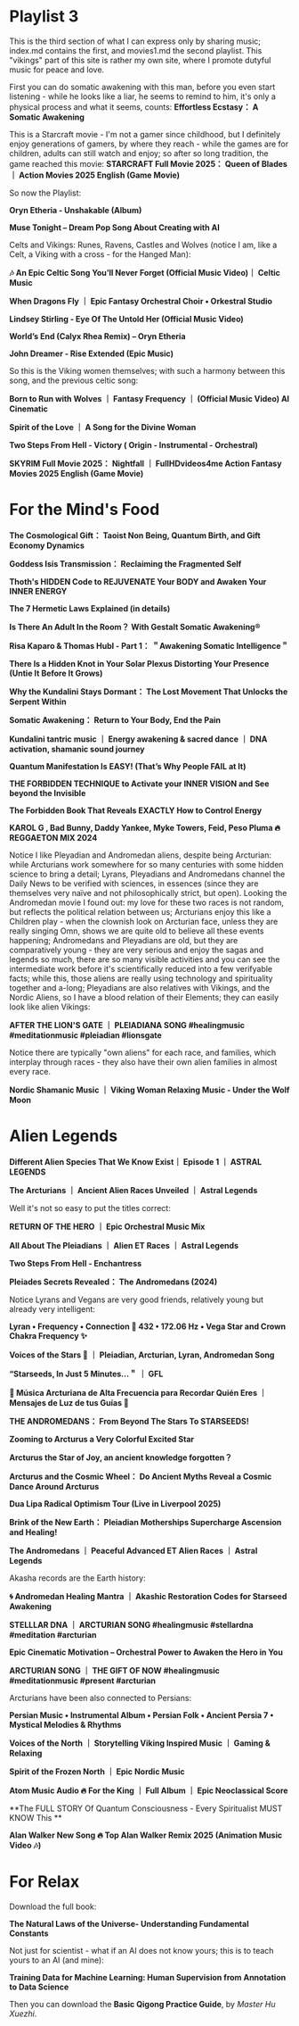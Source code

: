 # Playlist 3

This is the third section of what I can express only by sharing music; index.md contains the first, and movies1.md the second playlist. This "vikings" part of this site is rather my own site, where I promote dutyful music for peace and love.

First you can do somatic awakening with this man, before you even start listening - while he looks like a liar, he seems to remind to him, it's only a physical process and what it seems, counts:
**Effortless Ecstasy： A Somatic Awakening**

This is a Starcraft movie - I'm not a gamer since childhood, but I definitely enjoy generations of gamers, by where they reach - while the games are for children, adults can still watch and enjoy; so after so long tradition, the game reached this movie:
**STARCRAFT Full Movie 2025： Queen of Blades ｜ Action Movies 2025 English (Game Movie)**

So now the Playlist:

**Oryn Etheria - Unshakable (Album)**

**Muse Tonight – Dream Pop Song About Creating with AI**

Celts and Vikings: Runes, Ravens, Castles and Wolves (notice I am, like a Celt, a Viking with a cross - for the Hanged Man):

**🎶 An Epic Celtic Song You’ll Never Forget (Official Music Video)｜ Celtic Music**

**When Dragons Fly ｜ Epic Fantasy Orchestral Choir • Orkestral Studio**

**Lindsey Stirling - Eye Of The Untold Her (Official Music Video)**

**World’s End (Calyx Rhea Remix) – Oryn Etheria**

**John Dreamer - Rise Extended (Epic Music)**

So this is the Viking women themselves; with such a harmony between this song, and the previous celtic song:

**Born to Run with Wolves ｜ Fantasy Frequency ｜ (Official Music Video) AI Cinematic**

**Spirit of the Love ｜ A Song for the Divine Woman**

**Two Steps From Hell - Victory ( Origin - Instrumental - Orchestral)**

**SKYRIM Full Movie 2025： Nightfall ｜ FullHDvideos4me Action Fantasy Movies 2025 English (Game Movie)**

# For the Mind's Food

**The Cosmological Gift： Taoist Non Being, Quantum Birth, and Gift Economy Dynamics**

**Goddess Isis Transmission： Reclaiming the Fragmented Self**

**Thoth's HIDDEN Code to REJUVENATE Your BODY and Awaken Your INNER ENERGY**

**The 7 Hermetic Laws Explained (in details)**

**Is There An Adult In the Room？  With Gestalt Somatic Awakening®**

**Risa Kaparo & Thomas Hubl - Part 1： ＂Awakening Somatic Intelligence＂**

**There Is a Hidden Knot in Your Solar Plexus Distorting Your Presence (Untie It Before It Grows)**

**Why the Kundalini Stays Dormant： The Lost Movement That Unlocks the Serpent Within**

**Somatic Awakening： Return to Your Body, End the Pain**

**Kundalini tantric music ｜ Energy awakening & sacred dance ｜ DNA activation, shamanic sound journey**

**Quantum Manifestation Is EASY! (That’s Why People FAIL at It)**

**THE FORBIDDEN TECHNIQUE to Activate your INNER VISION and See beyond the Invisible**

**The Forbidden Book That Reveals EXACTLY How to Control Energy**

**KAROL G , Bad Bunny, Daddy Yankee, Myke Towers, Feid, Peso Pluma 🔥 REGGAETON MIX 2024**

Notice I like Pleyadian and Andromedan aliens, despite being Arcturian: while Arcturians work somewhere for so many centuries with some hidden science to bring a detail; Lyrans, Pleyadians and Andromedans channel the Daily News to be verified with sciences, in essences (since they are themselves very naïve and not philosophically strict, but open). Looking the Andromedan movie I found out: my love for these two races is not random, but reflects the political relation between us; Arcturians enjoy this like a Children play - when the clownish look on Arcturian face, unless they are really singing Omn, shows we are quite old to believe all these events happening; Andromedans and Pleyadians are old, but they are comparatively young - they are very serious and enjoy the sagas and legends so much, there are so many visible activities and you can see the intermediate work before it's scientifically reduced into a few verifyable facts; while this, those aliens are really using technology and spirituality together and a-long; Pleyadians are also relatives with Vikings, and the Nordic Aliens, so I have a blood relation of their Elements; they can easily look like alien Vikings:

**AFTER THE LION'S GATE ｜ PLEIADIANA SONG #healingmusic #meditationmusic #pleiadian  #lionsgate**

Notice there are typically "own aliens" for each race, and families, which interplay through races - they also have their own alien families in almost every race.

**Nordic Shamanic Music ｜ Viking Woman Relaxing Music - Under the Wolf Moon**

# Alien Legends

**Different Alien Species That We Know Exist｜ Episode 1 ｜ ASTRAL LEGENDS**

**The Arcturians ｜ Ancient Alien Races Unveiled ｜ Astral Legends**

Well it's not so easy to put the titles correct:

**RETURN OF THE HERO ｜ Epic Orchestral Music Mix**

**All About The Pleiadians ｜ Alien ET Races ｜ Astral Legends**

**Two Steps From Hell - Enchantress**

**Pleiades Secrets Revealed： The Andromedans (2024)**

Notice Lyrans and Vegans are very good friends, relatively young but already very intelligent:

**Lyran • Frequency • Connection 🐾  432 • 172.06 Hz • Vega  Star and Crown Chakra Frequency ✨**

**Voices of the Stars 🌌 ｜ Pleiadian, Arcturian, Lyran, Andromedan Song**

**“Starseeds, In Just 5 Minutes...＂ ｜ GFL**

**💙 Música Arcturiana de Alta Frecuencia para Recordar Quién Eres ｜ Mensajes de Luz de tus Guías 🌌**

**THE ANDROMEDANS： From Beyond The Stars To STARSEEDS!**

**Zooming to Arcturus a Very Colorful Excited Star**

**Arcturus the Star of Joy, an ancient knowledge forgotten？**

**Arcturus and the Cosmic Wheel： Do Ancient Myths Reveal a Cosmic Dance Around Arcturus**

**Dua Lipa Radical Optimism Tour (Live in Liverpool 2025)**

**Brink of the New Earth： Pleiadian Motherships Supercharge Ascension and Healing!**

**The Andromedans ｜ Peaceful Advanced ET Alien Races ｜ Astral Legends**

Akasha records are the Earth history:

**🌀 Andromedan Healing Mantra ｜ Akashic Restoration Codes for Starseed Awakening**

**STELLLAR DNA ｜ ARCTURIAN SONG #healingmusic  #stellardna #meditation #arcturian**

**Epic Cinematic Motivation – Orchestral Power to Awaken the Hero in You**

**ARCTURIAN SONG ｜ THE GIFT OF NOW  #healingmusic #meditationmusic #present  #arcturian**

Arcturians have been also connected to Persians:

**Persian Music • Instrumental Album • Persian Folk • Ancient Persia 7 • Mystical Melodies & Rhythms**

**Voices of the North ｜ Storytelling Viking Inspired Music ｜ Gaming & Relaxing**

**Spirit of the Frozen North ｜ Epic Nordic Music**

**Atom Music Audio 🔥 For the King ｜ Full Album ｜ Epic Neoclassical Score**

**The FULL STORY Of Quantum Consciousness - Every Spiritualist MUST KNOW This **

**Alan Walker New Song 🔥 Top Alan Walker Remix 2025 (Animation Music Video 🎶)**

# For Relax

Download the full book:

**The Natural Laws of the Universe- Understanding Fundamental Constants**

Not just for scientist - what if an AI does not know yours; this is to teach yours to an AI (and mine):

**Training Data for Machine Learning:
Human Supervision from Annotation
to Data Science**

Then you can download the **Basic Qigong Practice Guide**, by *Master Hu Xuezhi*.
